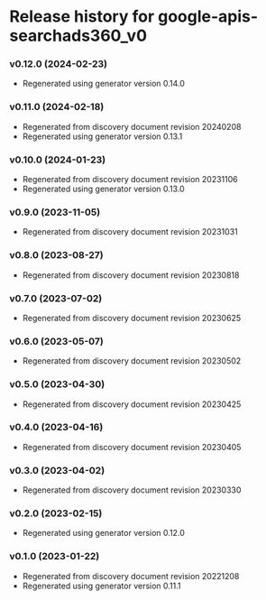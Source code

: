 # Release history for google-apis-searchads360_v0

### v0.12.0 (2024-02-23)

* Regenerated using generator version 0.14.0

### v0.11.0 (2024-02-18)

* Regenerated from discovery document revision 20240208
* Regenerated using generator version 0.13.1

### v0.10.0 (2024-01-23)

* Regenerated from discovery document revision 20231106
* Regenerated using generator version 0.13.0

### v0.9.0 (2023-11-05)

* Regenerated from discovery document revision 20231031

### v0.8.0 (2023-08-27)

* Regenerated from discovery document revision 20230818

### v0.7.0 (2023-07-02)

* Regenerated from discovery document revision 20230625

### v0.6.0 (2023-05-07)

* Regenerated from discovery document revision 20230502

### v0.5.0 (2023-04-30)

* Regenerated from discovery document revision 20230425

### v0.4.0 (2023-04-16)

* Regenerated from discovery document revision 20230405

### v0.3.0 (2023-04-02)

* Regenerated from discovery document revision 20230330

### v0.2.0 (2023-02-15)

* Regenerated using generator version 0.12.0

### v0.1.0 (2023-01-22)

* Regenerated from discovery document revision 20221208
* Regenerated using generator version 0.11.1

